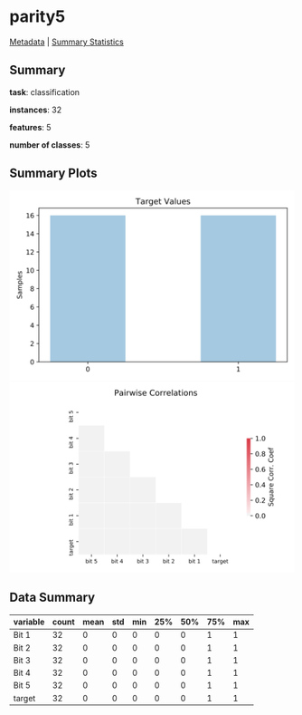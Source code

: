 # parity5

[Metadata](metadata.yaml) | [Summary Statistics](summary_stats.csv)

## Summary

**task**: classification

**instances**: 32

**features**: 5

**number of classes**: 5

## Summary Plots

![Labels](label.svg)
![Corr](corr.svg)

## Data Summary

|	variable	|	count	|	mean	|	std	|	min	|	25%	|	50%	|	75%	|	max|
| --- | --- | --- | --- | --- | --- | --- | --- | --- |
|	Bit 1	|	32	|	0	|	0	|	0	|	0	|	0	|	1	|	1
|	Bit 2	|	32	|	0	|	0	|	0	|	0	|	0	|	1	|	1
|	Bit 3	|	32	|	0	|	0	|	0	|	0	|	0	|	1	|	1
|	Bit 4	|	32	|	0	|	0	|	0	|	0	|	0	|	1	|	1
|	Bit 5	|	32	|	0	|	0	|	0	|	0	|	0	|	1	|	1
|	target	|	32	|	0	|	0	|	0	|	0	|	0	|	1	|	1
